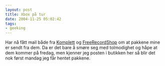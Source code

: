 ```yaml
---
layout: post
title: Xbox på tur
date: 2004-11-25 05:02:42
tags: 
- geeking
---
```


Har nå fått mail både fra <a href="http://www.komplett.no">Komplett</a> og <a href="http://www.freerecordshop.no">FreeRecordShop</a> om at pakkene mine er sendt fra dem. Da er det bare å smøre seg med tolmodighet og håpe at dem kommer på fredag, men kjenner jeg posten i butikken her så blir det nok først mandag jeg får hentet pakkene.
